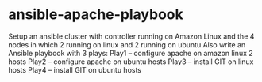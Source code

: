 # ansible-apache-playbook
Setup an ansible cluster with controller running on Amazon Linux and the 4 nodes in which 2 running on linux and 2 running on ubuntu
Also write an Ansible playbook with 3 plays:
Play1 – configure apache on amazon linux 2 hosts
Play2 – configure apache on ubuntu hosts
Play3 – install GIT on linux hosts
Play4 – install GIT on ubuntu hosts

